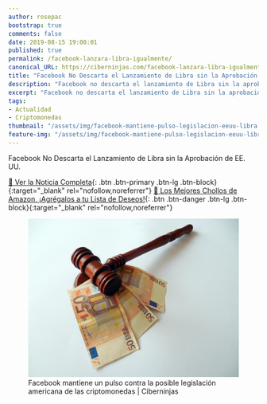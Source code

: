 ```yaml
---
author: rosepac
bootstrap: true
comments: false
date: 2019-08-15 19:00:01
published: true
permalink: /facebook-lanzara-libra-igualmente/
canonical_URL: https://ciberninjas.com/facebook-lanzara-libra-igualmente/
title: "Facebook No Descarta el Lanzamiento de Libra sin la Aprobación de EE. UU."
description: "Facebook no descarta el lanzamiento de Libra sin la aprobación de EE. UU."
excerpt: "Facebook no descarta el lanzamiento de Libra sin la aprobación de EE. UU."
tags:
- Actualidad
- Criptomonedas
thumbnail: "/assets/img/facebook-mantiene-pulso-legislacion-eeuu-libra.jpg"
feature-img: "/assets/img/facebook-mantiene-pulso-legislacion-eeuu-libra.jpg"
---
```


Facebook No Descarta el Lanzamiento de Libra sin la Aprobación de EE. UU.

[📰 Ver la Noticia Completa](https://www.bbc.com/news/technology-49092713){: .btn .btn-primary .btn-lg .btn-block}{:target="_blank" rel="nofollow,noreferrer"}
[🛒 Los Mejores Chollos de Amazon, ¡Agrégalos a tu Lista de Deseos!](https://www.amazon.es/shop/cibercursos "Los Mejores Chollos de Amazon, Ofertas Flash, Black Monday y Amazon Prime Day"){: .btn .btn-danger .btn-lg .btn-block}{:target="_blank" rel="nofollow,noreferrer"}

<figure>
    <a href="/assets/img/facebook-mantiene-pulso-legislacion-eeuu-libra.jpg" class="image-popup"><img src="/assets/img/facebook-mantiene-pulso-legislacion-eeuu-libra.jpg"></a>
    <figcaption>Facebook mantiene un pulso contra la posible legislación americana de las criptomonedas | Ciberninjas</figcaption>
</figure>